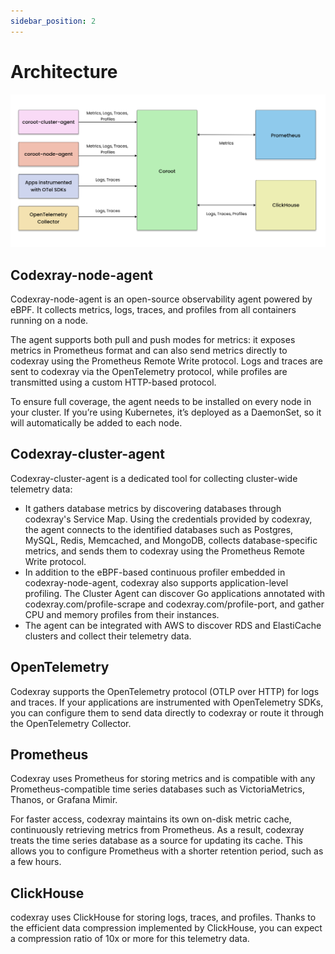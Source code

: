 ```yaml
---
sidebar_position: 2
---
```


# Architecture
 <img alt="Architecture" src="/docs/docs/Screenshot 2025-04-23 131459.png" class="card w-1200"/>

## Codexray-node-agent

Codexray-node-agent is an open-source observability agent powered by eBPF. It collects metrics, logs, traces, and profiles from all containers running on a node.

The agent supports both pull and push modes for metrics: it exposes metrics in Prometheus format and can also send metrics directly to codexray using the Prometheus Remote Write protocol. 
Logs and traces are sent to codexray via the OpenTelemetry protocol, while profiles are transmitted using a custom HTTP-based protocol.

To ensure full coverage, the agent needs to be installed on every node in your cluster. 
If you’re using Kubernetes, it’s deployed as a DaemonSet, so it will automatically be added to each node.

## Codexray-cluster-agent

Codexray-cluster-agent is a dedicated tool for collecting cluster-wide telemetry data:

* It gathers database metrics by discovering databases through codexray's Service Map. Using the credentials provided by codexray, the agent connects to the identified databases such as Postgres, MySQL, Redis, Memcached, and MongoDB, collects database-specific metrics, and sends them to codexray using the Prometheus Remote Write protocol.
* In addition to the eBPF-based continuous profiler embedded in codexray-node-agent, codexray also supports application-level profiling. The Cluster Agent can discover Go applications annotated with codexray.com/profile-scrape and codexray.com/profile-port, and gather CPU and memory profiles from their instances.
* The agent can be integrated with AWS to discover RDS and ElastiCache clusters and collect their telemetry data.

## OpenTelemetry

Codexray supports the OpenTelemetry protocol (OTLP over HTTP) for logs and traces. If your applications are instrumented with OpenTelemetry SDKs, 
you can configure them to send data directly to codexray or route it through the OpenTelemetry Collector.

## Prometheus

Codexray uses Prometheus for storing metrics and is compatible with any Prometheus-compatible time series databases such as VictoriaMetrics, Thanos, or Grafana Mimir.

For faster access, codexray maintains its own on-disk metric cache, continuously retrieving metrics from Prometheus. 
As a result, codexray treats the time series database as a source for updating its cache. 
This allows you to configure Prometheus with a shorter retention period, such as a few hours.

## ClickHouse

codexray uses ClickHouse for storing logs, traces, and profiles. 
Thanks to the efficient data compression implemented by ClickHouse, you can expect a compression ratio of 10x or more for this telemetry data.
